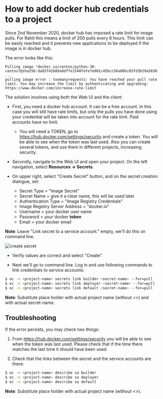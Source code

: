 # How to add docker hub credentials to a project

Since 2nd November 2020, docker hub has imposed a rate limit for image pulls. For Rahti this means a
limit of 200 pulls every 6 hours. This limit can be easily reached and it prevents new applications to be deployed if the image is in docker hub.

The error looks like this:

```
Pulling image "docker.io/centos/python-38-centos7@sha256:da83741689a8d7fe1548fefe7e001c45bcc56a08bc03fd3b29a5636163ca0353" ...
pulling image error : toomanyrequests: You have reached your pull rate limit. You may increase the limit by authenticating and upgrading: https://www.docker.com/increase-rate-limit
```

The solution involves using both the Web UI and the client:

* First, you need a docker hub account. It can be a free account. In this case you will still have rate limits, but only the pulls you have done using your credential will be taken into account for the rate limit. Paid accounts have no limit.
    * You will need a TOKEN, go to <https://hub.docker.com/settings/security> and create a token. You will be able to see when the token was last used. Also you can create several tokens, and use them in different projects, increasing security.

* Secondly, navigate to the Web UI and open your project. On the left navigation, select **Resources -> Secrets**.

* On upper right, select "Create Secret" button, and on the secret creation dialogue, set:
    * Secret Type = "Image Secret"
    * Secret Name = give it a clear name, this will be used later
    * Authentication Type = "Image Registry Credentials"
    * Image Registry Server Address = "docker.io"
    * Username = your docker user name
    * Password = your docker **token**
    * Email = your docker email

**Note**: Leave "Link secret to a service account." empty, we'll do this on command line.

![create secret](../../img/create_docker_hub_secret.png)

* Verify values are correct and select "Create".

* Next we'll go to command line. Log in and use following commands to link credentials to service accounts:

```sh
$ oc -n <project-name> secrets link builder <secret-name> --for=pull
$ oc -n <project-name> secrets link deployer <secret-name> --for=pull
$ oc -n <project-name> secrets link default <secret-name> --for=pull
```

**Note**: Substitute <project-name> place holder with actual project name (without <>) and <secret-name> with actual secret-name.

## Troubleshooting

If the error persists, you may check two things:

1. From <https://hub.docker.com/settings/security> you will be able to see when the token was last used. Please check that if the time there matches the last time it should have been used.

1. Check that the links between the secret and the service accounts are there:

```sh
$ oc -n <project-name> describe sa builder
$ oc -n <project-name> describe sa deployer
$ oc -n <project-name> describe sa default
```

**Note**: Substitute <project-name> place holder with actual project name (without <>).
